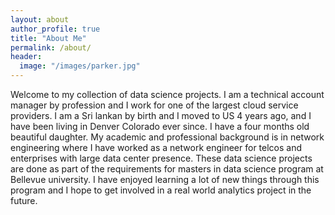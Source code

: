 ```yaml
---
layout: about
author_profile: true
title: "About Me"
permalink: /about/
header:
  image: "/images/parker.jpg"
---
```


Welcome to my collection of data science projects. I am a technical account manager by profession and I work for one of the largest cloud service providers. I am a Sri lankan by birth and I moved to US 4 years ago, and I have been living in Denver Colorado ever since. I have a four months old beautiful daughter. My academic and professional background is in network engineering where I have worked as a network engineer for telcos and enterprises with large data center presence. These data science projects are done as part of the requirements for masters in data science program at Bellevue university. I have enjoyed learning a lot of new things through this program and I hope to get involved in a real world analytics project in the future.
 
